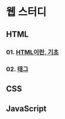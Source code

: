 # 웹 스터디
## HTML
### 01. [HTML이란, 기초](https://github.com/devSoyoung/web-study/blob/master/HTML/01.%20HTML%EC%9D%B4%EB%9E%80%2C%20%EA%B8%B0%EC%B4%88.md)
### 02. [태그](https://github.com/devSoyoung/web-study/blob/master/HTML/02.%20%ED%83%9C%EA%B7%B8.md)

## CSS

## JavaScript
